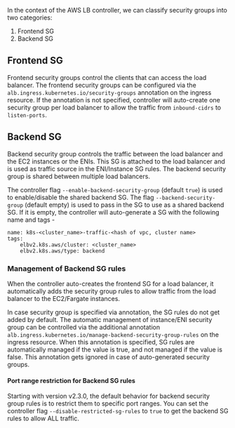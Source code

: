In the context of the AWS LB controller, we can classify security groups into two categories:

1. Frontend SG
2. Backend SG

## Frontend SG

Frontend security groups control the clients that can access the load balancer. The frontend security groups can be configured via the `alb.ingress.kubernetes.io/security-groups` annotation on the ingress resource. If the annotation is not specified, controller will auto-create one security group per load balancer to allow the traffic from `inbound-cidrs` to `listen-ports`.

## Backend SG

Backend security group controls the traffic between the load balancer and the EC2 instances or the ENIs. This SG is attached to the load balancer and is used as traffic source in the ENI/Instance SG rules. The backend security group is shared between multiple load balancers.

The controller flag `--enable-backend-security-group` (default `true`) is used to enable/disable the shared backend SG. The flag `--backend-security-group` (default empty) is used to pass in the SG to use as a shared backend SG. If it is empty, the controller will auto-generate a SG with the following name and tags -

```
name: k8s-<cluster_name>-traffic-<hash of vpc, cluster name>
tags: 
    elbv2.k8s.aws/cluster: <cluster_name>
    elbv2.k8s.aws/type: backend
```

### Management of Backend SG rules

When the controller auto-creates the frontend SG for a load balancer, it automatically adds the security group rules to allow traffic from the load balancer to the EC2/Fargate instances.

In case security group is specified via annotation, the SG rules do not get added by default. The automatic management of instance/ENI security group can be controlled via the additional annotation `alb.ingress.kubernetes.io/manage-backend-security-group-rules` on the ingress resource. When this annotation is specified, SG rules are automatically managed if the value is true, and not managed if the value is false. This annotation gets ignored in case of auto-generated security groups.

#### Port range restriction for Backend SG rules

Starting with version v2.3.0, the default behavior for backend security group rules is to restrict them to specific port ranges. You can set the controller flag `--disable-restricted-sg-rules` to `true` to get the backend SG rules to allow ALL traffic.
